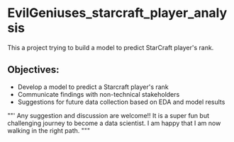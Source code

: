 # EvilGeniuses_starcraft_player_analysis

This a project trying to build a model to predict StarCraft player's rank.

## Objectives:
* Develop a model to predict a Starcraft player's rank
* Communicate findings with non-technical stakeholders
* Suggestions for future data collection based on EDA and model results

""'
Any suggestion and discussion are welcome!!
It is a super fun but challenging journey to become a data scientist. 
I am happy that I am now walking in the right path.
"""
